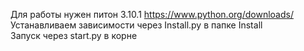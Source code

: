 Для работы нужен питон 3.10.1 https://www.python.org/downloads/  
Устанавливаем зависимости через Install.py  в папке Install  
Запуск через start.py в корне
